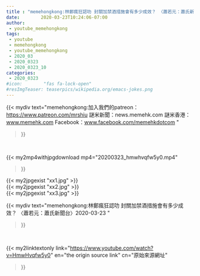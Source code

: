 ```yaml
---
title : "memehongkong:林鄭瘋狂認叻 封關加禁酒措施會有多少成效？ 〈蕭若元：蕭氏新聞台〉2020-03-23 "
date:        2020-03-23T10:24:06-07:00
author:
 - youtube_memehongkong
tags:
 - youtube
 - memehongkong
 - youtube_memehongkong
 - 2020_03
 - 2020_0323
 - 2020_0323_10
categories:
 - 2020_0323
#icon:        "fas fa-lock-open"
#resImgTeaser: teaserpics/wikipedia.org/emacs-jokes.png
---
```


{{< mydiv text="memehongkong:加入我們的patreon：https://www.patreon.com/mrshiu 謎米新聞：news.memehk.com 謎米香港： www.memehk.com Facebook：www.facebook.com/memehkdotcom "
>}}
<br>


{{< my2mp4withjpgdownload mp4="20200323_hmwhvqfw5y0.mp4"
>}}

{{< my2jpgexist "xx1.jpg" >}}<br>
{{< my2jpgexist "xx2.jpg" >}}<br>
{{< my2jpgexist "xx3.jpg" >}}<br>



{{< mydiv text="memehongkong:林鄭瘋狂認叻 封關加禁酒措施會有多少成效？ 〈蕭若元：蕭氏新聞台〉2020-03-23 "
>}}
<br>

{{< my2linktextonly link="https://www.youtube.com/watch?v=HmwHvqfw5y0"
en="the origin source link" cn="原始來源網址"
>}}


<br>

